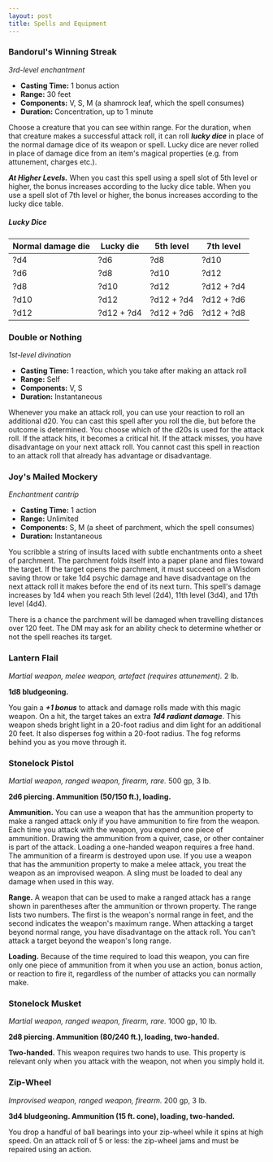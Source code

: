```yaml
---
layout: post
title: Spells and Equipment
---
```


### Bandorul's Winning Streak

*3rd-level enchantment*

- **Casting Time:** 1 bonus action
- **Range:** 30 feet
- **Components:** V, S, M (a shamrock leaf, which the spell consumes)
- **Duration:** Concentration, up to 1 minute

Choose a creature that you can see within range. For the duration, when that creature makes a successful attack roll, it can roll ***lucky dice*** in place of the normal damage dice of its weapon or spell. Lucky dice are never rolled in place of damage dice from an item's magical properties (e.g. from attunement, charges etc.).

***At Higher Levels.*** When you cast this spell using a spell slot of 5th level or higher, the bonus increases according to the lucky dice table. When you use a spell slot of 7th level or higher, the bonus increases according to the lucky dice table.

##### **Lucky Dice**

| Normal damage die | Lucky die  | 5th level  | 7th level  |
| ----------------- | ---------- | ---------- | ---------- |
| ?d4               | ?d6        | ?d8        | ?d10       |
| ?d6               | ?d8        | ?d10       | ?d12       |
| ?d8               | ?d10       | ?d12       | ?d12 + ?d4 |
| ?d10              | ?d12       | ?d12 + ?d4 | ?d12 + ?d6 |
| ?d12              | ?d12 + ?d4 | ?d12 + ?d6 | ?d12 + ?d8 |

### Double or Nothing

*1st-level divination*

- **Casting Time:** 1 reaction, which you take after making an attack roll
- **Range:** Self
- **Components:** V, S
- **Duration:** Instantaneous

Whenever you make an attack roll, you can use your reaction to roll an additional d20. You can cast this spell after you roll the die, but before the outcome is determined. You choose which of the d20s is used for the attack roll. If the attack hits, it becomes a critical hit. If the attack misses, you have disadvantage on your next attack roll. You cannot cast this spell in reaction to an attack roll that already has advantage or disadvantage.

### Joy's Mailed Mockery

*Enchantment cantrip*

- **Casting Time:** 1 action
- **Range:** Unlimited
- **Components:** S, M (a sheet of parchment, which the spell consumes)
- **Duration:** Instantaneous

You scribble a string of insults laced with subtle enchantments onto a sheet of parchment. The parchment folds itself into a paper plane and flies toward the target. If the target opens the parchment, it must succeed on a Wisdom saving throw or take 1d4 psychic damage and have disadvantage on the next attack roll it makes before the end of its next turn. This spell's damage increases by 1d4 when you reach 5th level (2d4), 11th level (3d4), and 17th level (4d4).

There is a chance the parchment will be damaged when travelling distances over 120 feet. The DM may ask for an ability check to determine whether or not the spell reaches its target.

### Lantern Flail

*Martial weapon, melee weapon, artefact (requires attunement).* 2 lb.

**1d8 bludgeoning.**

You gain a ***+1 bonus*** to attack and damage rolls made with this magic weapon. On a hit, the target takes an extra ***1d4 radiant damage***. This weapon sheds bright light in a 20-foot radius and dim light for an additional 20 feet. It also disperses fog within a 20-foot radius. The fog reforms behind you as you move through it.

### Stonelock Pistol

*Martial weapon, ranged weapon, firearm, rare.* 500 gp, 3 lb.

**2d6 piercing. Ammunition (50/150 ft.), loading.**

**Ammunition.** You can use a weapon that has the ammunition property to make a ranged attack only if you have ammunition to fire from the weapon. Each time you attack with the weapon, you expend one piece of ammunition. Drawing the ammunition from a quiver, case, or other container is part of the attack. Loading a one-handed weapon requires a free hand. The ammunition of a firearm is destroyed upon use. If you use a weapon that has the ammunition property to make a melee attack, you treat the weapon as an improvised weapon. A sling must be loaded to deal any damage when used in this way.

**Range.** A weapon that can be used to make a ranged attack has a range shown in parentheses after the ammunition or thrown property. The range lists two numbers. The first is the weapon's normal range in feet, and the second indicates the weapon's maximum range. When attacking a target beyond normal range, you have disadvantage on the attack roll. You can't attack a target beyond the weapon's long range.

**Loading.** Because of the time required to load this weapon, you can fire only one piece of ammunition from it when you use an action, bonus action, or reaction to fire it, regardless of the number of attacks you can normally make.

### Stonelock Musket

*Martial weapon, ranged weapon, firearm, rare.* 1000 gp, 10 lb.

**2d8 piercing. Ammunition (80/240 ft.), loading, two-handed.**

**Two-handed.** This weapon requires two hands to use. This property is relevant only when you attack with the weapon, not when you simply hold it.

### Zip-Wheel

*Improvised weapon, ranged weapon, firearm.* 200 gp, 3 lb.

**3d4 bludgeoning. Ammunition (15 ft. cone), loading, two-handed.**

You drop a handful of ball bearings into your zip-wheel while it spins at high speed. On an attack roll of 5 or less: the zip-wheel jams and must be repaired using an action.
